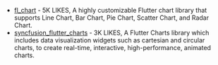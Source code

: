- [fl_chart](https://pub.dev/packages/fl_chart) - 5K LIKES, A highly customizable Flutter chart library that supports Line Chart, Bar Chart, Pie Chart, Scatter Chart, and Radar Chart.
- [syncfusion_flutter_charts](https://pub.dev/packages/syncfusion_flutter_charts) - 3K LIKES, A Flutter Charts library which includes data visualization widgets such as cartesian and circular charts, to create real-time, interactive, high-performance, animated charts.
